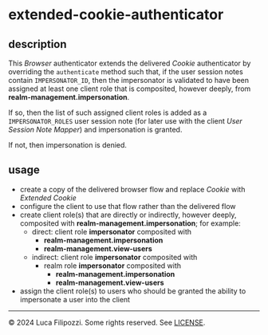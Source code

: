 # extended-cookie-authenticator

## description

This _Browser_ authenticator extends the delivered _Cookie_ authenticator by
overriding the `authenticate` method such that, if the user session notes
contain `IMPERSONATOR_ID`, then the impersonator is validated to have been
assigned at least one client role that is composited, however deeply, from
__realm-management.impersonation__.

If so, then the list of such assigned client roles is added as a
`IMPERSONATOR_ROLES` user session note (for later use with the client _User
Session Note Mapper_) and impersonation is granted.

If not, then impersonation is denied.

## usage

* create a copy of the delivered browser flow and replace _Cookie_ with _Extended Cookie_
* configure the client to use that flow rather than the delivered flow
* create client role(s) that are directly or indirectly, however deeply, composited
  with __realm-management.impersonation__; for example:
  * direct: client role __impersonator__ composited with
    * __realm-management.impersonation__
    * __realm-management.view-users__
  * indirect: client role __impersonator__ composited with
    * realm role __impersonator__ composited with
      * __realm-management.impersonation__
      * __realm-management.view-users__
* assign the client role(s) to users who should be granted the ability to impersonate a
  user into the client

---
© 2024 Luca Filipozzi. Some rights reserved. See [LICENSE][license].

[license]: https://github.com/LucaFilipozzi/keycloak-extensions/blob/main/LICENSE.md
